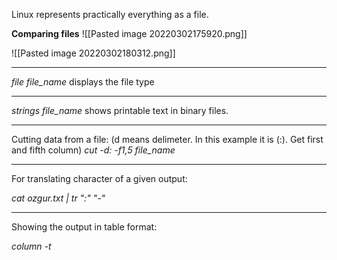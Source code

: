 Linux represents practically everything as a file.

**Comparing files**
![[Pasted image 20220302175920.png]]

![[Pasted image 20220302180312.png]]

----------------------------
*file file_name* displays the file type

---------
*strings file_name* shows printable text in binary files.

-------------------------
Cutting data from a file: (d means delimeter. In this example it is (:). Get first and fifth column)
*cut -d: -f1,5 file_name*

---------------------------------------------
For translating character of a given output:

*cat ozgur.txt | tr ":" "-"*

---------------------------------------------
Showing the output in table format:

*column -t*
